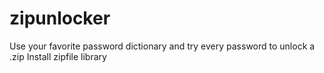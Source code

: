 # zipunlocker
Use your favorite password dictionary and try every password to unlock a .zip
Install zipfile library
